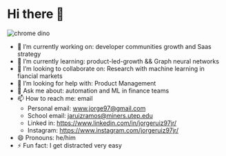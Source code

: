 # Hi there 👋

<!--
**Jorgeruiz97/jorgeruiz97** is a ✨ _special_ ✨ repository because its `README.md` (this file) appears on your GitHub profile.

Here are some ideas to get you started:

-->

![chrome dino](https://storage.googleapis.com/gweb-uniblog-publish-prod/original_images/Dino_non-birthday_version.gif)

- 🔭 I’m currently working on: developer communities growth and Saas strategy
- 🌱 I’m currently learning: product-led-growth && Graph neural networks
- 👯 I’m looking to collaborate on: Research with machine learning in fiancial markets
- 🤔 I’m looking for help with: Product Management
- 💬 Ask me about: automation and ML in finance teams
- 📫 How to reach me: email
  - Personal email: www.jorge97@gmail.com
  - School email: jaruizramos@miners.utep.edu
  - Linked in: https://www.linkedin.com/in/jorgeruiz97jr/
  - Instagram: https://www.instagram.com/jorgeruiz97jr/
- 😄 Pronouns: he/him
- ⚡ Fun fact: I get distracted very easy
